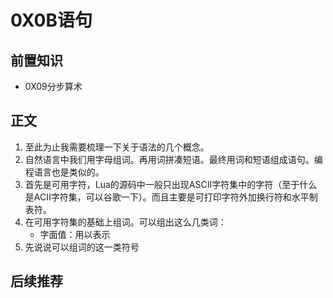# 0X0B语句
## 前置知识
* 0X09分步算术
## 正文
1. 至此为止我需要梳理一下关于语法的几个概念。
2. 自然语言中我们用字母组词。再用词拼凑短语。最终用词和短语组成语句。编程语言也是类似的。
3. 首先是可用字符，Lua的源码中一般只出现ASCII字符集中的字符（至于什么是ACII字符集，可以谷歌一下）。而且主要是可打印字符外加换行符和水平制表符。
4. 在可用字符集的基础上组词。可以组出这么几类词：
    * 字面值：用以表示
5. 先说说可以组词的这一类符号
## 后续推荐